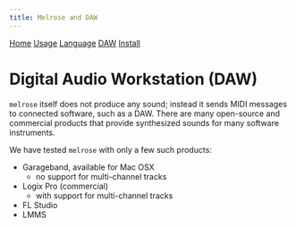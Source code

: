 ```yaml
---
title: Melrose and DAW
---
```


[Home](index.html)
[Usage](cli.html)
[Language](dsl.html)
[DAW](daw.html)
[Install](install.html)

# Digital Audio Workstation (DAW)

`melrose` itself does not produce any sound; instead it sends MIDI messages to connected software, such as a DAW.
There are many open-source and commercial products that provide synthesized sounds for many software instruments.

We have tested `melrose` with only a few such products:

- Garageband, available for Mac OSX
    - no support for multi-channel tracks
- Logix Pro (commercial)
    - with support for multi-channel tracks
- FL Studio
- LMMS